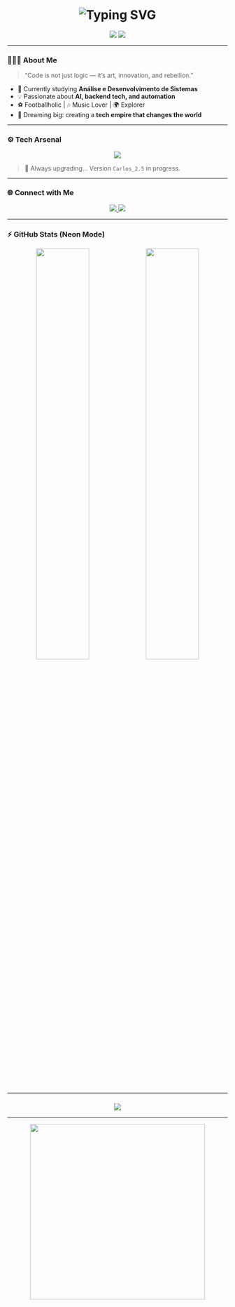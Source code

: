 <h1 align="center">
  <img src="https://readme-typing-svg.herokuapp.com?font=Orbitron&weight=600&size=35&pause=1000&color=00F0FF&center=true&vCenter=true&width=500&lines=Hey,+I'm+Carlos!+🤘;Software+Developer+%F0%9F%92%BB;Welcome+to+my+digital+universe+🚀" alt="Typing SVG" />
</h1>

<p align="center">
  <img src="https://img.shields.io/badge/Code%20Mode-ON%20🧠-00FFFF?style=for-the-badge&logo=github&logoColor=black" />
  <img src="https://img.shields.io/badge/Status-Exploring%20the%20Future-0A0A0A?style=for-the-badge&color=0f0f0f" />
</p>

---

### 👨🏻‍💻 About Me

> “Code is not just logic — it’s art, innovation, and rebellion.”

- 🔭 Currently studying **Análise e Desenvolvimento de Sistemas**
- 💡 Passionate about **AI, backend tech, and automation**
- ⚽ Footballholic | 🎶 Music Lover | 🌍 Explorer
- 🚀 Dreaming big: creating a **tech empire that changes the world**

---

### ⚙️ Tech Arsenal

<p align="center">
  <img src="https://skillicons.dev/icons?i=python,fastapi,flask,django,js,html,css,postgresql,powershell,git,linux" />
</p>

> 🧠 Always upgrading... Version `Carlos_2.5` in progress.

---

### 🌐 Connect with Me

<p align="center">
  <a href="https://www.linkedin.com/in/carlos-henrique-700560232/" target="_blank">
    <img src="https://img.shields.io/badge/LinkedIn-0A66C2?style=for-the-badge&logo=linkedin&logoColor=white" />
  </a>
  <a href="https://www.instagram.com/_carloostrindade__/" target="_blank">
    <img src="https://img.shields.io/badge/Instagram-FF0080?style=for-the-badge&logo=instagram&logoColor=white" />
  </a>
</p>

---

### ⚡ GitHub Stats (Neon Mode)

<p align="center">
  <img width="49%" src="https://github-readme-stats.vercel.app/api?username=carlos-trindade&show_icons=true&theme=radical&bg_color=000000&title_color=00F0FF&text_color=FFFFFF&icon_color=00F0FF" />
  <img width="49%" src="https://github-readme-streak-stats.herokuapp.com/?user=carlos-trindade&theme=radical&background=000000&stroke=00F0FF&ring=00F0FF&fire=00F0FF&currStreakLabel=00F0FF" />
</p>

---

<h3 align="center">
  <img src="https://readme-typing-svg.herokuapp.com?font=Orbitron&weight=600&size=24&duration=4000&pause=500&color=00F0FF&center=true&vCenter=true&width=600&lines=Building+the+future,+one+commit+at+a+time...;Stay+focused,+stay+curious,+stay+hungry." />
</h3>

---

<p align="center">
  <img src="https://github.com/knyzorg/gifhub/blob/main/spacebar.gif" width="400">
</p>
